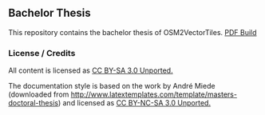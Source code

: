 ## Bachelor Thesis

This repository contains the bachelor thesis of OSM2VectorTiles. [PDF Build](https://cdn.rawgit.com/osm2vectortiles/bachelor-thesis/882a46977f7b984fc59be188335127d62921c44c/thesis.pdf)

### License / Credits

All content is licensed as [CC BY-SA 3.0 Unported.](http://creativecommons.org/licenses/by-sa/3.0/)

The documentation style is based on the work by André Miede (downloaded from
http://www.latextemplates.com/template/masters-doctoral-thesis) and licensed as
[CC BY-NC-SA 3.0 Unported.](http://creativecommons.org/licenses/by-nc-sa/3.0/)